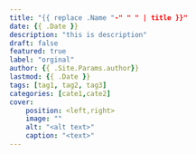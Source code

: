 ```yaml
---
title: "{{ replace .Name "-" " " | title }}"
date: {{ .Date }}
description: "this is description"
draft: false
featured: true
label: "orginal"
author: {{ .Site.Params.author}}
lastmod: {{ .Date }}
tags: [tag1, tag2, tag3]
categories: [cate1,cate2]
cover:
    position: <left,right>
    image: ""
    alt: "<alt text>"
    caption: "<text>"
---
```


